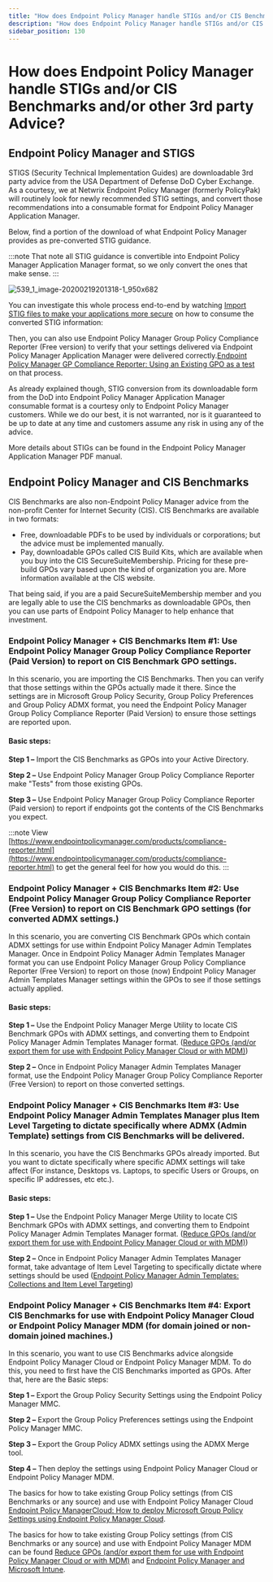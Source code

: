 ```yaml
---
title: "How does Endpoint Policy Manager handle STIGs and/or CIS Benchmarks and/or other 3rd party Advice?"
description: "How does Endpoint Policy Manager handle STIGs and/or CIS Benchmarks and/or other 3rd party Advice?"
sidebar_position: 130
---
```


# How does Endpoint Policy Manager handle STIGs and/or CIS Benchmarks and/or other 3rd party Advice?

## Endpoint Policy Manager and STIGS

STIGS (Security Technical Implementation Guides) are downloadable 3rd party advice from the USA
Department of Defense DoD Cyber Exchange. As a courtesy, we at Netwrix Endpoint Policy Manager
(formerly PolicyPak) will routinely look for newly recommended STIG settings, and convert those
recommendations into a consumable format for Endpoint Policy Manager Application Manager.

Below, find a portion of the download of what Endpoint Policy Manager provides as pre-converted STIG
guidance.

:::note
That note all STIG guidance is convertible into Endpoint Policy Manager Application
Manager format, so we only convert the ones that make sense.
:::


![539_1_image-20200219201318-1_950x682](/images/endpointpolicymanager/tips/539_1_image-20200219201318-1_950x682.webp)

You can investigate this whole process end-to-end by watching
[Import STIG files to make your applications more secure](/docs/endpointpolicymanager/gpcompliancereporter/videos/using/importstig.md)
on how to consume the converted STIG information:

Then, you can also use Endpoint Policy Manager Group Policy Compliance Reporter (Free version) to
verify that your settings delivered via Endpoint Policy Manager Application Manager were delivered
correctly.[Endpoint Policy Manager GP Compliance Reporter: Using an Existing GPO as a test](/docs/endpointpolicymanager/gpcompliancereporter/videos/using/existinggpos.md)
on that process.

As already explained though, STIG conversion from its downloadable form from the DoD into Endpoint
Policy Manager Application Manager consumable format is a courtesy only to Endpoint Policy Manager
customers. While we do our best, it is not warranted, nor is it guaranteed to be up to date at any
time and customers assume any risk in using any of the advice.

More details about STIGs can be found in the Endpoint Policy Manager Application Manager PDF manual.

## Endpoint Policy Manager and CIS Benchmarks

CIS Benchmarks are also non-Endpoint Policy Manager advice from the non-profit Center for Internet
Security (CIS). CIS Benchmarks are available in two formats:

- Free, downloadable PDFs to be used by individuals or corporations; but the advice must be
  implemented manually.
- Pay, downloadable GPOs called CIS Build Kits, which are available when you buy into the CIS
  SecureSuiteMembership. Pricing for these pre-build GPOs vary based upon the kind of organization
  you are. More information available at the CIS website.

That being said, if you are a paid SecureSuiteMembership member and you are legally able to use the
CIS benchmarks as downloadable GPOs, then you can use parts of Endpoint Policy Manager to help
enhance that investment.

### Endpoint Policy Manager + CIS Benchmarks Item #1: Use Endpoint Policy Manager Group Policy Compliance Reporter (Paid Version) to report on CIS Benchmark GPO settings.

In this scenario, you are importing the CIS Benchmarks. Then you can verify that those settings
within the GPOs actually made it there. Since the settings are in Microsoft Group Policy Security,
Group Policy Preferences and Group Policy ADMX format, you need the Endpoint Policy Manager Group
Policy Compliance Reporter (Paid Version) to ensure those settings are reported upon.

#### Basic steps:

**Step 1 –** Import the CIS Benchmarks as GPOs into your Active Directory.

**Step 2 –** Use Endpoint Policy Manager Group Policy Compliance Reporter make "Tests" from those
existing GPOs.

**Step 3 –** Use Endpoint Policy Manager Group Policy Compliance Reporter (Paid version) to report
if endpoints got the contents of the CIS Benchmarks you expect.

:::note
View
[https://www.endpointpolicymanager.com/products/compliance-reporter.html](https://www.endpointpolicymanager.com/products/compliance-reporter.html)
to get the general feel for how you would do this.
:::


### Endpoint Policy Manager + CIS Benchmarks Item #2: Use Endpoint Policy Manager Group Policy Compliance Reporter (Free Version) to report on CIS Benchmark GPO settings (for converted ADMX settings.)

In this scenario, you are converting CIS Benchmark GPOs which contain ADMX settings for use within
Endpoint Policy Manager Admin Templates Manager. Once in Endpoint Policy Manager Admin Templates
Manager format you can use Endpoint Policy Manager Group Policy Compliance Reporter (Free Version)
to report on those (now) Endpoint Policy Manager Admin Templates Manager settings within the GPOs to
see if those settings actually applied.

#### Basic steps:

**Step 1 –** Use the Endpoint Policy Manager Merge Utility to locate CIS Benchmark GPOs with ADMX
settings, and converting them to Endpoint Policy Manager Admin Templates Manager format.
([Reduce GPOs (and/or export them for use with Endpoint Policy Manager Cloud or with MDM)](/docs/endpointpolicymanager/components/admintemplatesmanager/videolearningcenter/admintemplatesmethods/reducegpos.md))

**Step 2 –** Once in Endpoint Policy Manager Admin Templates Manager format, use the Endpoint Policy
Manager Group Policy Compliance Reporter (Free Version) to report on those converted settings.

### Endpoint Policy Manager + CIS Benchmarks Item #3: Use Endpoint Policy Manager Admin Templates Manager plus Item Level Targeting to dictate specifically where ADMX (Admin Template) settings from CIS Benchmarks will be delivered.

In this scenario, you have the CIS Benchmarks GPOs already imported. But you want to dictate
specifically where specific ADMX settings will take affect (For instance, Desktops vs. Laptops, to
specific Users or Groups, on specific IP addresses, etc etc.).

#### Basic steps:

**Step 1 –** Use the Endpoint Policy Manager Merge Utility to locate CIS Benchmark GPOs with ADMX
settings, and converting them to Endpoint Policy Manager Admin Templates Manager format.
([Reduce GPOs (and/or export them for use with Endpoint Policy Manager Cloud or with MDM)](/docs/endpointpolicymanager/components/admintemplatesmanager/videolearningcenter/admintemplatesmethods/reducegpos.md))

**Step 2 –** Once in Endpoint Policy Manager Admin Templates Manager format, take advantage of Item
Level Targeting to specifically dictate where settings should be used
([Endpoint Policy Manager Admin Templates: Collections and Item Level Targeting](/docs/endpointpolicymanager/components/admintemplatesmanager/videolearningcenter/admintemplatesmanager/collections.md))

### Endpoint Policy Manager + CIS Benchmarks Item #4: Export CIS Benchmarks for use with Endpoint Policy Manager Cloud or Endpoint Policy Manager MDM (for domain joined or non-domain joined machines.)

In this scenario, you want to use CIS Benchmarks advice alongside Endpoint Policy Manager Cloud or
Endpoint Policy Manager MDM. To do this, you need to first have the CIS Benchmarks imported as GPOs.
After that, here are the Basic steps:

**Step 1 –** Export the Group Policy Security Settings using the Endpoint Policy Manager MMC.

**Step 2 –** Export the Group Policy Preferences settings using the Endpoint Policy Manager MMC.

**Step 3 –** Export the Group Policy ADMX settings using the ADMX Merge tool.

**Step 4 –** Then deploy the settings using Endpoint Policy Manager Cloud or Endpoint Policy Manager
MDM.

The basics for how to take existing Group Policy settings (from CIS Benchmarks or any source) and
use with Endpoint Policy Manager Cloud
[Endpoint Policy ManagerCloud: How to deploy Microsoft Group Policy Settings using Endpoint Policy Manager Cloud](/docs/endpointpolicymanager/gettingstarted/cloud/videos/gettingstarted/grouppolicysettings.md).

The basics for how to take existing Group Policy settings (from CIS Benchmarks or any source) and
use with Endpoint Policy Manager MDM can be found
[Reduce GPOs (and/or export them for use with Endpoint Policy Manager Cloud or with MDM)](/docs/endpointpolicymanager/gettingstarted/grouppolicy/videos/tipsandtricks/exportgpos.md)
and [Endpoint Policy Manager and Microsoft Intune](/docs/endpointpolicymanager/gettingstarted/mdm/videos/gettingstarted/microsoftintune.md).
